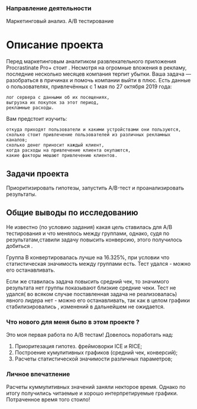 ### Направление деятельности
Маркетинговый анализ. A/B тестирование

# Описание проекта
Перед маркетинговым аналитиком развлекательного приложения Procrastinate Pro+ стоит . Несмотря на огромные вложения в рекламу, последние несколько месяцев компания терпит убытки. Ваша задача — разобраться в причинах и помочь компании выйти в плюс.
Есть данные о пользователях, привлечённых с 1 мая по 27 октября 2019 года:

    лог сервера с данными об их посещениях,
    выгрузка их покупок за этот период,
    рекламные расходы.

Вам предстоит изучить:

    откуда приходят пользователи и какими устройствами они пользуются,
    сколько стоит привлечение пользователей из различных рекламных каналов;
    сколько денег приносит каждый клиент,
    когда расходы на привлечение клиента окупаются,
    какие факторы мешают привлечению клиентов.

## Задачи проекта

Приоритизировать гипотезы, запустить A/B-тест и проанализировать результаты.

## Общие выводы по исследованию

Не известно (по условию задания) какая цель ставилась для A/B тестирования и что менялось между группами, однако, судя по результатам,ставили задачу повысить конверсию, этого получилось добиться .

Группа B конвертировалась лучше на 16.325%, при условии что статистическая значимость между группами есть. Тест удался - можно его останавливать.

Если же ставилась задача повысить средний чек, то значимого результата нет группы показывают близкие средние чеки. Тест не удался( во всяком случае поставленная задача не реализовалась) явного лидера нет - можно его останавливать, так как в целом графики стабилизировались , изменений в дальнейшем не ожидается.

### Что нового для меня было в этом проекте ?

Это моя первая работа по A/B тестам! Довелось поработать над:

1. Приоритезация гипотез. фреймоворки ICE и RICE;
2. Построение кумулитивных графиков (средний чек, конверсий);
3. Расчеты статистической значимости различных параметров;

### Личное впечатление

Расчеты куммулитивных значений заняли некторое время. Однако по итогу получились читаемые и хорошо интерпретируемые графики. Потраченное время того стоило!  
